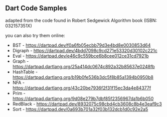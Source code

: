 ## Dart Code Samples 

adapted from the code found in Robert Sedgewick Algorithm book (ISBN: 032157351X)

you can also try them online:

- BST - https://dartpad.dev/f0a6fb05ecbb79d3e4bd8e0030853d64
- Digraph - https://dartpad.dev/4bdd7098c9cd271e53320d30102c221c
- Eval - https://dartpad.dev/e46c9c559bce6b8cee012ce31cd7921b
- Graph - https://dartpad.dartlang.org/25a414dc0674c892a32b85637e0248fb
- HashTable - https://dartpad.dartlang.org/b19b0fe536b3dc5f8b85a1394b0950b8
- NFA - https://dartpad.dartlang.org/43c20be7936f2f31f15ec3da4e84377f
- Prim - https://dartpad.dartlang.org/9d08e279b7dbf85f2356967da1b6b050
- RedBlack - https://dartpad.dev/8932075c98cbd4cb3608c8b4e3eaf9c3
- Sort - https://dartpad.dev/0a693b701a32f03b132dcb1d0c92e2a5
